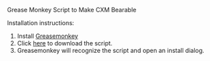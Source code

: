 Grease Monkey Script to Make CXM Bearable

Installation instructions:

1. Install [Greasemonkey](https://addons.mozilla.org/en-us/firefox/addon/greasemonkey/)
2. Click [here](../../raw/master/cxm.user.js) to download the script.
3. Greasemonkey will recognize the script and open an install dialog.

